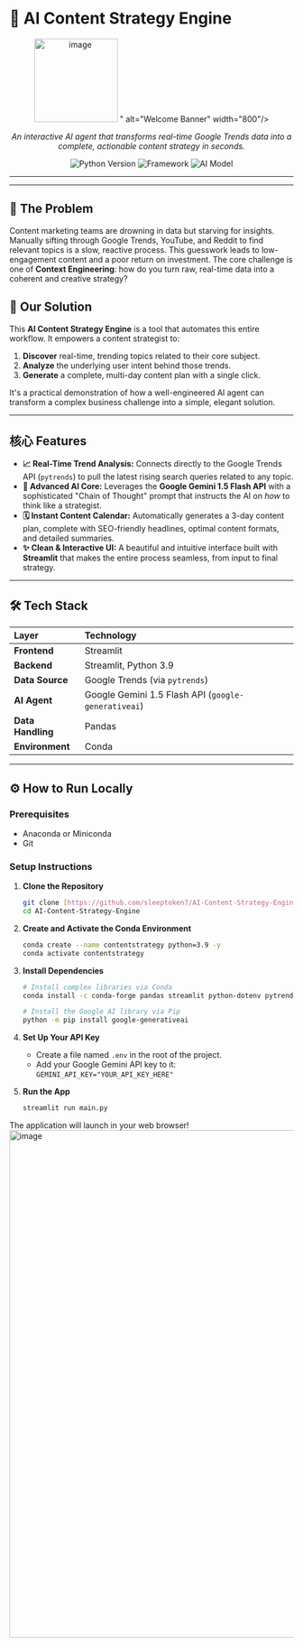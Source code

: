 # 🚀 AI Content Strategy Engine

<div align="center">
  <img src="<img width="263" height="148" alt="image" src="https://github.com/user-attachments/assets/7223c3dd-ba41-4d4c-b1b9-c6b25815866c" />
 " alt="Welcome Banner" width="800"/>
</div>

<p align="center">
  <em>An interactive AI agent that transforms real-time Google Trends data into a complete, actionable content strategy in seconds.</em>
</p>

<p align="center">
  <img alt="Python Version" src="https://img.shields.io/badge/Python-3.9-blue.svg?style=for-the-badge&logo=python">
  <img alt="Framework" src="https://img.shields.io/badge/Streamlit-1.37-red.svg?style=for-the-badge&logo=streamlit">
  <img alt="AI Model" src="https://img.shields.io/badge/AI%20Model-Gemini%201.5%20Flash-purple.svg?style=for-the-badge">
</p>

---

---

## 🎯 The Problem

Content marketing teams are drowning in data but starving for insights. Manually sifting through Google Trends, YouTube, and Reddit to find relevant topics is a slow, reactive process. This guesswork leads to low-engagement content and a poor return on investment. The core challenge is one of **Context Engineering**: how do you turn raw, real-time data into a coherent and creative strategy?

## 🧠 Our Solution

This **AI Content Strategy Engine** is a tool that automates this entire workflow. It empowers a content strategist to:
1.  **Discover** real-time, trending topics related to their core subject.
2.  **Analyze** the underlying user intent behind those trends.
3.  **Generate** a complete, multi-day content plan with a single click.

It's a practical demonstration of how a well-engineered AI agent can transform a complex business challenge into a simple, elegant solution.

---

## 核心 Features

-   **📈 Real-Time Trend Analysis:** Connects directly to the Google Trends API (`pytrends`) to pull the latest rising search queries related to any topic.
-   **🤖 Advanced AI Core:** Leverages the **Google Gemini 1.5 Flash API** with a sophisticated "Chain of Thought" prompt that instructs the AI on *how* to think like a strategist.
-   **🗓️ Instant Content Calendar:** Automatically generates a 3-day content plan, complete with SEO-friendly headlines, optimal content formats, and detailed summaries.
-   **✨ Clean & Interactive UI:** A beautiful and intuitive interface built with **Streamlit** that makes the entire process seamless, from input to final strategy.

---

## 🛠️ Tech Stack

| Layer       | Technology                                                                                           |
| :---------- | :--------------------------------------------------------------------------------------------------- |
| **Frontend** | Streamlit                                                                                            |
| **Backend** | Streamlit, Python 3.9                                                                                |
| **Data Source** | Google Trends (via `pytrends`)                                                                     |
| **AI Agent** | Google Gemini 1.5 Flash API (`google-generativeai`)                                                  |
| **Data Handling** | Pandas                                                                                               |
| **Environment** | Conda                                                                                                |

---

## ⚙️ How to Run Locally

### Prerequisites

-   Anaconda or Miniconda
-   Git

### Setup Instructions

1.  **Clone the Repository**
    ```bash
    git clone [https://github.com/sleeptoken7/AI-Content-Strategy-Engine.git](https://github.com/sleeptoken7/AI-Content-Strategy-Engine.git)
    cd AI-Content-Strategy-Engine
    ```

2.  **Create and Activate the Conda Environment**
    ```bash
    conda create --name contentstrategy python=3.9 -y
    conda activate contentstrategy
    ```

3.  **Install Dependencies**
    ```bash
    # Install complex libraries via Conda
    conda install -c conda-forge pandas streamlit python-dotenv pytrends -y

    # Install the Google AI library via Pip
    python -m pip install google-generativeai
    ```

4.  **Set Up Your API Key**
    -   Create a file named `.env` in the root of the project.
    -   Add your Google Gemini API key to it: `GEMINI_API_KEY="YOUR_API_KEY_HERE"`

5.  **Run the App**
    ```bash
    streamlit run main.py
    ```

The application will launch in your web browser!
<img width="1440" height="900" alt="image" src="https://github.com/user-attachments/assets/be2cfc4f-50e2-4af4-a27d-2a52a2767678" />
